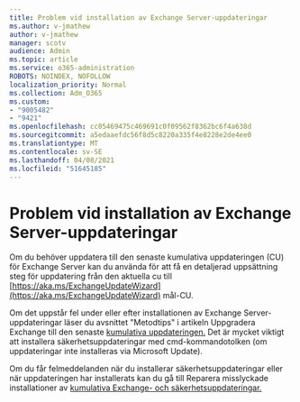 ```yaml
---
title: Problem vid installation av Exchange Server-uppdateringar
ms.author: v-jmathew
author: v-jmathew
manager: scotv
audience: Admin
ms.topic: article
ms.service: o365-administration
ROBOTS: NOINDEX, NOFOLLOW
localization_priority: Normal
ms.collection: Adm_O365
ms.custom:
- "9005482"
- "9421"
ms.openlocfilehash: cc05469475c469691c0f09562f8362bc6f4a638d
ms.sourcegitcommit: a5edaaefdc56f8d5c8220a335f4e8228e2de4ee0
ms.translationtype: MT
ms.contentlocale: sv-SE
ms.lasthandoff: 04/08/2021
ms.locfileid: "51645185"
---
```

# <a name="issues-when-installing-exchange-server-updates"></a>Problem vid installation av Exchange Server-uppdateringar

Om du behöver uppdatera till den senaste kumulativa uppdateringen (CU) för Exchange Server kan du använda för att få en detaljerad uppsättning steg för uppdatering från den aktuella cu till [https://aka.ms/ExchangeUpdateWizard](https://aka.ms/ExchangeUpdateWizard) mål-CU.

Om det uppstår fel under eller efter installationen av Exchange Server-uppdateringar läser du avsnittet "Metodtips" i artikeln Uppgradera Exchange till den senaste [kumulativa uppdateringen.](https://docs.microsoft.com/Exchange/plan-and-deploy/install-cumulative-updates) Det är mycket viktigt att installera säkerhetsuppdateringar med cmd-kommandotolken (om uppdateringar inte installeras via Microsoft Update).

Om du får felmeddelanden när du installerar säkerhetsuppdateringar eller när uppdateringen har installerats kan du gå till Reparera misslyckade installationer av [kumulativa Exchange- och säkerhetsuppdateringar.](https://aka.ms/exupdatefaq)
